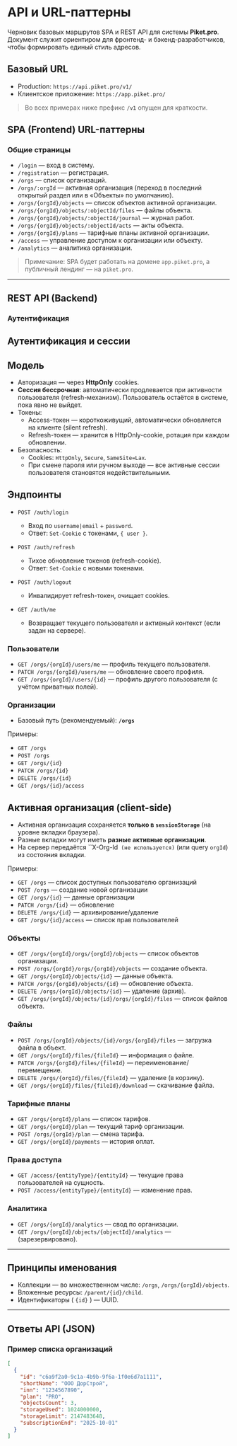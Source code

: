 # API и URL-паттерны

Черновик базовых маршрутов SPA и REST API для системы **Piket.pro**.  
Документ служит ориентиром для фронтенд- и бэкенд-разработчиков, чтобы формировать единый стиль адресов.

## Базовый URL

- Production: `https://api.piket.pro/v1/`
- Клиентское приложение: `https://app.piket.pro/`

> Во всех примерах ниже префикс **`/v1`** опущен для краткости.

## SPA (Frontend) URL-паттерны

### Общие страницы
- `/login` — вход в систему.
- `/registration` — регистрация.
- `/orgs` — список организаций.
- `/orgs/:orgId` — активная организация (переход в последний открытый раздел или в «Объекты» по умолчанию).
- `/orgs/{orgId}/objects` — список объектов активной организации.
- `/orgs/{orgId}/objects/:objectId/files` — файлы объекта.
- `/orgs/{orgId}/objects/:objectId/journal` — журнал работ.
- `/orgs/{orgId}/objects/:objectId/acts` — акты объекта.
- `/orgs/{orgId}/plans` — тарифные планы активной организации.
- `/access` — управление доступом к организации или объекту.
- `/analytics` — аналитика организации.

> Примечание: SPA будет работать на домене `app.piket.pro`, а публичный лендинг — на `piket.pro`.

---

## REST API (Backend)

### Аутентификация
## Аутентификация и сессии

## Модель
- Авторизация — через **HttpOnly** cookies.
- **Сессия бессрочная**: автоматически продлевается при активности пользователя (refresh-механизм). Пользователь остаётся в системе, пока явно не выйдет.
- Токены:
  - Access-токен — короткоживущий, автоматически обновляется на клиенте (silent refresh).
  - Refresh-токен — хранится в HttpOnly-cookie, ротация при каждом обновлении.
- Безопасность:
  - Cookies: `HttpOnly`, `Secure`, `SameSite=Lax`.
  - При смене пароля или ручном выходе — все активные сессии пользователя становятся недействительными.

## Эндпоинты

- `POST /auth/login`
  - Вход по `username|email` + `password`.
  - Ответ: `Set-Cookie` с токенами, `{ user }`.

- `POST /auth/refresh`
  - Тихое обновление токенов (refresh-cookie).
  - Ответ: `Set-Cookie` с новыми токенами.

- `POST /auth/logout`
  - Инвалидирует refresh-токен, очищает cookies.

- `GET /auth/me`
  - Возвращает текущего пользователя и активный контекст (если задан на сервере).

### Пользователи
- `GET /orgs/{orgId}/users/me` — профиль текущего пользователя.
- `PATCH /orgs/{orgId}/users/me` — обновление своего профиля.
- `GET /orgs/{orgId}/users/{id}` — профиль другого пользователя (с учётом приватных полей).

### Организации
- Базовый путь (рекомендуемый): **`/orgs`**

Примеры:
- `GET /orgs`
- `POST /orgs`
- `GET /orgs/{id}`
- `PATCH /orgs/{id}`
- `DELETE /orgs/{id}`
- `GET /orgs/{id}/access`

## Активная организация (client-side)
- Активная организация сохраняется **только в `sessionStorage`** (на уровне вкладки браузера).
- Разные вкладки могут иметь **разные активные организации**.
- На сервер передаётся ``X-Org-Id` (не используется)` (или query `orgId`) из состояния вкладки.

Примеры:
- `GET /orgs` — список доступных пользователю организаций
- `POST /orgs` — создание новой организации
- `GET /orgs/{id}` — данные организации
- `PATCH /orgs/{id}` — обновление
- `DELETE /orgs/{id}` — архивирование/удаление
- `GET /orgs/{id}/access` — список прав пользователей


### Объекты
- `GET /orgs/{orgId}/orgs/{orgId}/objects` — список объектов организации.
- `POST /orgs/{orgId}/orgs/{orgId}/objects` — создание объекта.
- `GET /orgs/{orgId}/objects/{id}` — данные объекта.
- `PATCH /orgs/{orgId}/objects/{id}` — обновление объекта.
- `DELETE /orgs/{orgId}/objects/{id}` — удаление (архив).
- `GET /orgs/{orgId}/objects/{id}/orgs/{orgId}/files` — список файлов объекта.

### Файлы
- `POST /orgs/{orgId}/objects/{id}/orgs/{orgId}/files` — загрузка файла в объект.
- `GET /orgs/{orgId}/files/{fileId}` — информация о файле.
- `PATCH /orgs/{orgId}/files/{fileId}` — переименование/перемещение.
- `DELETE /orgs/{orgId}/files/{fileId}` — удаление (в корзину).
- `GET /orgs/{orgId}/files/{fileId}/download` — скачивание файла.

### Тарифные планы
- `GET /orgs/{orgId}/plans` — список тарифов.
- `GET /orgs/{orgId}/plan` — текущий тариф организации.
- `POST /orgs/{orgId}/plan` — смена тарифа.
- `GET /orgs/{orgId}/payments` — история оплат.

### Права доступа
- `GET /access/{entityType}/{entityId}` — текущие права пользователей на сущность.
- `POST /access/{entityType}/{entityId}` — изменение прав.

### Аналитика
- `GET /orgs/{orgId}/analytics` — свод по организации.
- `GET /orgs/{orgId}/objects/{objectId}/analytics` — (зарезервировано).

---

## Принципы именования
- Коллекции — во множественном числе: `/orgs`, `/orgs/{orgId}/objects`.
- Вложенные ресурсы: `/parent/{id}/child`.
- Идентификаторы ( `{id}` ) — UUID.

---

## Ответы API (JSON)

### Пример списка организаций
```json
[
  {
    "id": "c6a9f2a0-9c1a-4b9b-9f6a-1f0e6d7a1111",
    "shortName": "ООО ДорСтрой",
    "inn": "1234567890",
    "plan": "PRO",
    "objectsCount": 3,
    "storageUsed": 1024000000,
    "storageLimit": 2147483648,
    "subscriptionEnd": "2025-10-01"
  }
]
```
